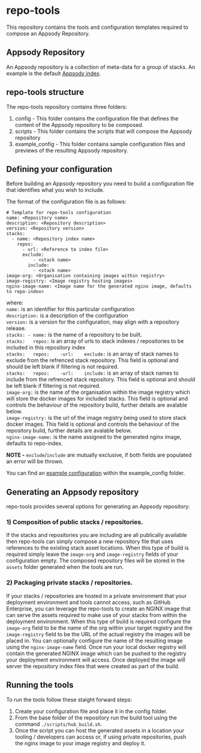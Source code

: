 # repo-tools
This repository contains the tools and configuration templates required to compose an Appsody Repository.

## Appsody Repository
An Appsody repository is a collection of meta-data for a group of stacks. An example is the default [Appsody index](https://github.com/appsody/stacks/releases/latest/download/incubator-index.yaml).

## repo-tools structure
The repo-tools repository contains three folders:
1) config - This folder contains the configuration file that defines the content of the Appsody repository to be composed.
2) scripts - This folder contains the scripts that will compose the Appsody repository
3) example_config - This folder contains sample configuration files and previews of the resulting Appsody repository.


## Defining your configuration
Before building an Appsody repository you need to build a configuration file that identifies what you wish to include.

The format of the configuration file is as follows:

```
# Template for repo-tools configuration
name: <Repository name>
description: <Repository description> 
version: <Repository version>
stacks:
  - name: <Repository index name>
    repos:
      - url: <Reference to index file>
      exclude:
          - <stack name>
        include:
          - <stack name>
image-org: <Organisation containing images within registry>
image-registry: <Image registry hosting images>
nginx-image-name: <Image name for the generated nginx image, defaults to repo-index>
```
where:  
`name:` is an identifier for this particular configuration  
`description:` is a description of the configuration  
`version:` is a version for the configuration, may align with a repository release.  
`stacks: - name:` is the name of a repository to be built.  
`stacks:   repos:` is an array of urls to stack indexes / repositories to be included in this repository index  
`stacks:   repos:    -url:    exclude:` is an array of stack names to exclude from the refrenced stack repository. This field is optional and should be left blank if filtering is not required.  
`stacks:   repos:    -url:    include:` is an array of stack names to include from the refrenced stack repository. This field is optional and should be left blank if filtering is not required.  
`image-org:` is the name of the organisation within the image registry which will store the docker images for included stacks. This field is optional and controls the behaviour of the repository build, further details are avalable below.  
`image-registry:` is the url of the image registry being used to store stack docker images. This field is optional and controls the behaviour of the repository build, further details are avalable below.  
`nginx-image-name:` is the name assigned to the generated nginx image, defaults to repo-index.   

**NOTE -** `exclude`/`include` are mutually exclusive, if both fields are populated an error will be thrown.

You can find an [example configuration](https://github.com/appsody/repo-tools/blob/master/example_config/example_repo_config.yaml) within the example_config folder.

## Generating an Appsody repository
repo-tools provides several options for generating an Appsody repository:

### 1) Composition of public stacks / repositories.
If the stacks and repositories you are including are all publically available then repo-tools can simply compose a new repository file that uses references to the existing stack asset locations. When this type of build is required simply leave the `image-org` and `image-registry` fields of your configuration empty. The composed repository files will be stored in the `assets` folder generated when the tools are run.

### 2) Packaging private stacks / repositories.
If your stacks / repositories are hosted in a private environment that your deployment environment and tools cannot access, such as GitHub Enterprise,  you can leverage the repo-tools to create an NGINX image that can serve the assets required to make use of your stacks from within the deployment environment. When this type of build is required configure the `image-org` field to be the name of the org within your target registry and the `image-registry` field to be the URL of the actual registry the images will be placed in. You can optionally configure the name of the resulting image using the `nginx-image-name` field. Once run your local docker registry will contain the generated NGINX image which can be pushed to the registry your deployment environment will access. Once deployed the image will server the repository index files that were created as part of the build.

## Running the tools

To run the tools follow these staight forward steps:

1) Create your configuration file and place it in the config folder.
2) From the base folder of the repository run the build tool using the command `./scripts/hub_build.sh`.
3) Once the script you can host the generated assets in a location your tooling / developers can access or, if using private repositories, push the nginx image to your image registry and deploy it.